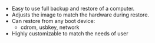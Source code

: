   * Easy to use full backup and restore of a computer.
  * Adjusts the image to match the hardware during restore.
  * Can restore from any boot device:
    * cdrom, usbkey, network
  * Highly customizable to match the needs of user